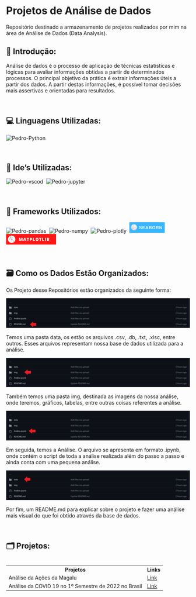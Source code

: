 # Projetos de Análise de Dados
Repositório destinado a armazenamento de projetos realizados por mim na área de Análise de Dados (Data Analysis).

## 📰&nbsp;Introdução:
Análise de dados é o processo de aplicação de técnicas estatísticas e lógicas para avaliar informações obtidas a partir de determinados processos. O principal objetivo da prática é extrair informações úteis a partir dos dados. A partir destas informações, é possível tomar decisões mais assertivas e orientadas para resultados. 

<br>

## 💻&nbsp;Linguagens Utilizadas:
<img alt="Pedro-Python" src="https://img.shields.io/badge/Python-14354C?style=for-the-badge&logo=python&logoColor=white">&nbsp;

<br>

## 📱&nbsp;Ide’s Utilizadas:
<img alt="Pedro-vscod" src="https://img.shields.io/badge/Visual_Studio_Code-0078D4?style=for-the-badge&logo=visual%20studio%20code&logoColor=white">&nbsp;
<img alt="Pedro-jupyter" src="https://img.shields.io/badge/jupyter-%23FA0F00.svg?style=for-the-badge&logo=jupyter&logoColor=white">&nbsp;

<br>

## 🧩&nbsp;Frameworks Utilizados:
<img alt="Pedro-pandas" src="https://img.shields.io/badge/pandas-%23150458.svg?style=for-the-badge&logo=pandas&logoColor=white">&nbsp;
<img alt="Pedro-numpy" src="https://img.shields.io/badge/numpy-%23013243.svg?style=for-the-badge&logo=numpy&logoColor=white">&nbsp;
<img alt="Pedro-plotly" src="https://img.shields.io/badge/Plotly-%233F4F75.svg?style=for-the-badge&logo=plotly&logoColor=white">&nbsp;
<img alt="Pedro-seabron" height="29" src="https://github.com/pedrrocabral/Projeto-de-Machine-Learning/blob/f47d5cdc5e589d36542d1d370818e35c60a17d14/img/seaborn_bdges.png">&nbsp;
<img alt="Pedro-matplotlib" height="29" src="https://github.com/pedrrocabral/Projeto-de-Machine-Learning/blob/837a171c5e8e1e4a2d3303123b98e04c699d804a/img/Matplotlib.png">&nbsp;

<br>

## 🗃️&nbsp;Como os Dados Estão Organizados:
Os Projeto desse Repositórios estão organizados da seguinte forma:

<img src="https://github.com/pedrrocabral/Analise-de-dados/blob/73144c97665b4b05f7097a708eb315b03c7831d2/img/dados1.png">

Temos uma pasta data, os estão os arquivos .csv, .db, .txt, .xlsc, entre outros. Esses arquivos representam nossa base de dados utilizada para a análise.


<img src="https://github.com/pedrrocabral/Analise-de-dados/blob/73144c97665b4b05f7097a708eb315b03c7831d2/img/img.png">

Também temos uma pasta img, destinada as imagens da nossa análise, onde teremos, gráficos, tabelas, entre outras coisas referentes a análise.


<img src="https://github.com/pedrrocabral/Analise-de-dados/blob/73144c97665b4b05f7097a708eb315b03c7831d2/img/analise.png">

Em seguida, temos a Análise. O arquivo se apresenta em formato .ipynb, onde contém o script de toda a análise realizada além do passo a passo e ainda conta com uma pequena análise.


<img src="https://github.com/pedrrocabral/Analise-de-dados/blob/73144c97665b4b05f7097a708eb315b03c7831d2/img/readme1.png">

Por fim, um README.md para explicar sobre o projeto e fazer uma análise mais visual do que foi obtido através da base de dados.

<br>

## 🗂️&nbsp;Projetos:

<table align="left">
  <thread>
    <th>Projetos</th><th>Links</th>
    <tr><td>Análise da Ações da Magalu</td><td><a href="https://github.com/pedrrocabral/Analise-de-dados/tree/main/Projetos/A%C3%A7%C3%B5es%20da%20Magalu">Link<a></td></tr>
    <tr><td>Análise da COVID 19 no 1º Semestre de 2022 no Brasil</td><td><a href="https://github.com/pedrrocabral/Analise-de-dados/tree/main/Projetos/COVID19">Link<a></td>
  </thread>
</table>
